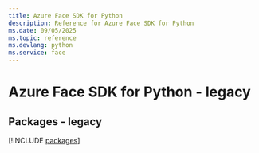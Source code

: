 ```yaml
---
title: Azure Face SDK for Python
description: Reference for Azure Face SDK for Python
ms.date: 09/05/2025
ms.topic: reference
ms.devlang: python
ms.service: face
---
```

# Azure Face SDK for Python - legacy
## Packages - legacy
[!INCLUDE [packages](face-index.md)]